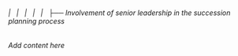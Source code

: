 ###### |   |   |   |   |   ├── Involvement of senior leadership in the succession planning process

*Add content here*